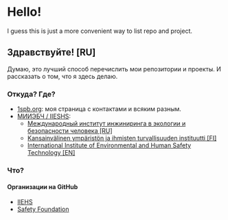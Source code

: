 # Hello!

I guess this is just a more convenient way to list repo and project.

## Здравствуйте! [RU]

Думаю, это лучший способ перечислить мои репозитории и проекты.
И рассказать о том, что я здесь делаю.

### Откуда? Где?

* [1spb.org](http://1spb.org): моя страница с контактами и всяким разным. 
* [МИИЭБЧ / IIESHS](http://iehs.ru): 
  - [Международный институт инжиниринга в экологии и безопасности человека [RU]](http://iehs.ru/ru)
  - [Kansainvälinen ympäristön ja ihmisten turvallisuuden instituutti [FI]](http://iehs.ru/fi)
  - [International Institute of Environmental and Human Safety Technology [EN]](http://iehs.ru/en)

### Что?

#### Организации на GitHub

* [IIEHS](https://github.com/iieehs)
* [Safety Foundation](https://github.com/safety-foundation)

